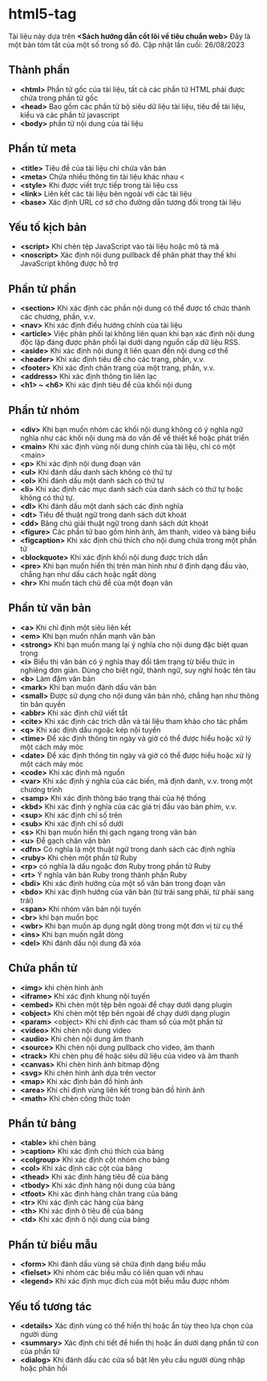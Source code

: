 # html5-tag

Tài liệu này dựa trên **&lt;Sách hướng dẫn cốt lõi về tiêu chuẩn web&gt;** Đây là một bản tóm tắt của một số trong số đó.
Cập nhật lần cuối: 26/08/2023

## Thành phần
* **&lt;html&gt;** Phần tử gốc của tài liệu, tất cả các phần tử HTML phải được chứa trong phần tử gốc
* **&lt;head&gt;** Bao gồm các phần tử bộ siêu dữ liệu tài liệu, tiêu đề tài liệu, kiểu và các phần tử javascript
* **&lt;body&gt;** phần tử nội dung của tài liệu

## Phần tử meta
* **&lt;title&gt;** Tiêu đề của tài liệu chỉ chứa văn bản
* **&lt;meta&gt;** Chứa nhiều thông tin tài liệu khác nhau &lt;
* **&lt;style&gt;** Khi được viết trực tiếp trong tài liệu css
* **&lt;link&gt;** Liên kết các tài liệu bên ngoài với các tài liệu
* **&lt;base&gt;** Xác định URL cơ sở cho đường dẫn tương đối trong tài liệu

## Yếu tố kịch bản
* **&lt;script&gt;** Khi chèn tệp JavaScript vào tài liệu hoặc mô tả mã
* **&lt;noscript&gt;** Xác định nội dung pullback để phân phát thay thế khi JavaScript không được hỗ trợ

## Phần tử phần
* **&lt;section&gt;** Khi xác định các phần nội dung có thể được tổ chức thành các chương, phần, v.v.
* **&lt;nav&gt;** Khi xác định điều hướng chính của tài liệu
* **&lt;article&gt;** Việc phân phối lại không liên quan khi bạn xác định nội dung độc lập đáng được phân phối lại dưới dạng nguồn cấp dữ liệu RSS.
* **&lt;aside&gt;** Khi xác định nội dung ít liên quan đến nội dung cơ thể
* **&lt;header&gt;** Khi xác định tiêu đề cho các trang, phần, v.v.
* **&lt;footer&gt;** Khi xác định chân trang của một trang, phần, v.v.
* **&lt;address&gt;** Khi xác định thông tin liên lạc
* **&lt;h1&gt; ~ &lt;h6&gt;** Khi xác định tiêu đề của khối nội dung

## Phần tử nhóm
* **&lt;div&gt;** Khi bạn muốn nhóm các khối nội dung không có ý nghĩa ngữ nghĩa như các khối nội dung mà do vấn đề về thiết kế hoặc phát triển
* **&lt;main&gt;** Khi xác định vùng nội dung chính của tài liệu, chỉ có một &lt;main&gt;
* **&lt;p&gt;** Khi xác định nội dung đoạn văn
* **&lt;ul&gt;** Khi đánh dấu danh sách không có thứ tự
* **&lt;ol&gt;** Khi đánh dấu một danh sách có thứ tự
* **&lt;li&gt;** Khi xác định các mục danh sách của danh sách có thứ tự hoặc không có thứ tự.
* **&lt;dl&gt;** Khi đánh dấu một danh sách các định nghĩa
* **&lt;dt&gt;** Tiêu đề thuật ngữ trong danh sách dứt khoát
* **&lt;dd&gt;** Bảng chú giải thuật ngữ trong danh sách dứt khoát
* **&lt;figure&gt;** Các phần tử bao gồm hình ảnh, âm thanh, video và bảng biểu
* **&lt;figcaption&gt;** Khi xác định chú thích cho nội dung chứa trong một phần tử
* **&lt;blockquote&gt;** Khi xác định khối nội dung được trích dẫn
* **&lt;pre&gt;** Khi bạn muốn hiển thị trên màn hình như ở định dạng đầu vào, chẳng hạn như dấu cách hoặc ngắt dòng
* **&lt;hr&gt;** Khi muốn tách chủ đề của một đoạn văn

## Phần tử văn bản
* **&lt;a&gt;** Khi chỉ định một siêu liên kết
* **&lt;em&gt;** Khi bạn muốn nhấn mạnh văn bản
* **&lt;strong&gt;** Khi bạn muốn mang lại ý nghĩa cho nội dung đặc biệt quan trọng
* **&lt;i&gt;** Biểu thị văn bản có ý nghĩa thay đổi tâm trạng từ biểu thức in nghiêng đơn giản. Dùng cho biệt ngữ, thành ngữ, suy nghĩ hoặc tên tàu
* **&lt;b&gt;** Làm đậm văn bản
* **&lt;mark&gt;** Khi bạn muốn đánh dấu văn bản
* **&lt;small&gt;** Được sử dụng cho nội dung văn bản nhỏ, chẳng hạn như thông tin bản quyền
* **&lt;abbr&gt;** Khi xác định chữ viết tắt
* **&lt;cite&gt;** Khi xác định các trích dẫn và tài liệu tham khảo cho tác phẩm
* **&lt;q&gt;** Khi xác định dấu ngoặc kép nội tuyến
* **&lt;time&gt;** Để xác định thông tin ngày và giờ có thể được hiểu hoặc xử lý một cách máy móc
* **&lt;date&gt;** Để xác định thông tin ngày và giờ có thể được hiểu hoặc xử lý một cách máy móc
* **&lt;code&gt;** Khi xác định mã nguồn
* **&lt;var&gt;** Khi xác định ý nghĩa của các biến, mã định danh, v.v. trong một chương trình
* **&lt;samp&gt;** Khi xác định thông báo trạng thái của hệ thống
* **&lt;kbd&gt;** Khi xác định ý nghĩa của các giá trị đầu vào bàn phím, v.v.
* **&lt;sup&gt;** Khi xác định chỉ số trên
* **&lt;sub&gt;** Khi xác định chỉ số dưới
* **&lt;s&gt;** Khi bạn muốn hiển thị gạch ngang trong văn bản
* **&lt;u&gt;** Để gạch chân văn bản
* **&lt;dfn&gt;** Có nghĩa là một thuật ngữ trong danh sách các định nghĩa
* **&lt;ruby&gt;** Khi chèn một phần tử Ruby
* **&lt;rp&gt;** có nghĩa là dấu ngoặc đơn Ruby trong phần tử Ruby
* **&lt;rt&gt;** Ý nghĩa văn bản Ruby trong thành phần Ruby
* **&lt;bdi&gt;** Khi xác định hướng của một số văn bản trong đoạn văn
* **&lt;bdo&gt;** Khi xác định hướng của văn bản (từ trái sang phải, từ phải sang trái)
* **&lt;span&gt;** Khi nhóm văn bản nội tuyến
* **&lt;br&gt;** khi bạn muốn bọc
* **&lt;wbr&gt;** Khi bạn muốn áp dụng ngắt dòng trong một đơn vị từ cụ thể
* **&lt;ins&gt;** Khi bạn muốn ngắt dòng
* **&lt;del&gt;** Khi đánh dấu nội dung đã xóa

## Chứa phần tử
* **&lt;img&gt;** khi chèn hình ảnh
* **&lt;iframe&gt;** Khi xác định khung nội tuyến
* **&lt;embed&gt;** Khi chèn một tệp bên ngoài để chạy dưới dạng plugin
* **&lt;object&gt;** Khi chèn một tệp bên ngoài để chạy dưới dạng plugin
* **&lt;param&gt;** &lt;object&gt; Khi chỉ định các tham số của một phần tử
* **&lt;video&gt;** Khi chèn nội dung video
* **&lt;audio&gt;** Khi chèn nội dung âm thanh
* **&lt;source&gt;** Khi chèn nội dung pullback cho video, âm thanh
* **&lt;track&gt;** Khi chèn phụ đề hoặc siêu dữ liệu của video và âm thanh
* **&lt;canvas&gt;** Khi chèn hình ảnh bitmap động
* **&lt;svg&gt;** Khi chèn hình ảnh dựa trên vector
* **&lt;map&gt;** Khi xác định bản đồ hình ảnh
* **&lt;area&gt;** Khi chỉ định vùng liên kết trong bản đồ hình ảnh
* **&lt;math&gt;** Khi chèn công thức toán

## Phần tử bảng
* **&lt;table&gt;** khi chèn bảng
* **&gt;caption&gt;** Khi xác định chú thích của bảng
* **&lt;colgroup&gt;** Khi xác định cột nhóm cho bảng
* **&lt;col&gt;** Khi xác định các cột của bảng
* **&lt;thead&gt;** Khi xác định hàng tiêu đề của bảng
* **&lt;tbody&gt;** Khi xác định hàng nội dung của bảng
* **&lt;tfoot&gt;** Khi xác định hàng chân trang của bảng
* **&lt;tr&gt;** Khi xác định các hàng của bảng
* **&lt;th&gt;** Khi xác định ô tiêu đề của bảng
* **&lt;td&gt;** Khi xác định ô nội dung của bảng

## Phần tử biểu mẫu
* **&lt;form&gt;** Khi đánh dấu vùng sẽ chứa định dạng biểu mẫu
* **&lt;fielset&gt;** Khi nhóm các biểu mẫu có liên quan với nhau
* **&lt;legend&gt;** Khi xác định mục đích của một biểu mẫu được nhóm

## Yếu tố tương tác
* **&lt;details&gt;** Xác định vùng có thể hiển thị hoặc ẩn tùy theo lựa chọn của người dùng
* **&lt;summary&gt;** Xác định chi tiết để hiển thị hoặc ẩn dưới dạng phần tử con của phần tử
* **&lt;dialog&gt;** Khi đánh dấu các cửa sổ bật lên yêu cầu người dùng nhập hoặc phản hồi
